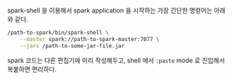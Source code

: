 spark-shell 을 이용해서 spark application 을 시작하는 가장 간단한 명령어는 아래와 같다.

```sh
/path-to-spark/bin/spark-shell \
	--master spark://path-to-spark-master:7077 \
	--jars /path-to-some-jar-file.jar
```

spark 코드는 다른 편집기에 미리 작성해두고, shell 에서 `:paste` mode 로 진입해서 복붙하면 편리하다.